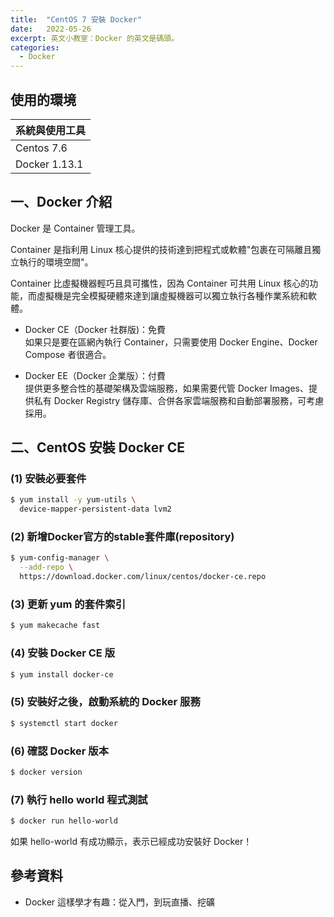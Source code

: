 ```yaml
---
title:  "CentOS 7 安裝 Docker"
date:   2022-05-26
excerpt: 英文小教室：Docker 的英文是碼頭。
categories:
  - Docker
---
```


## 使用的環境

| 系統與使用工具 | 
| ----- |  
| Centos 7.6 | 
| Docker 1.13.1 | 


## 一、Docker 介紹

Docker 是 Container 管理工具。    

Container 是指利用 Linux 核心提供的技術達到把程式或軟體"包裹在可隔離且獨立執行的環境空間"。  

Container 比虛擬機器輕巧且具可攜性，因為 Container 可共用 Linux 核心的功能，而虛擬機是完全模擬硬體來達到讓虛擬機器可以獨立執行各種作業系統和軟體。  

- Docker CE（Docker 社群版)：免費  
如果只是要在區網內執行 Container，只需要使用 Docker Engine、Docker Compose 者很適合。  

- Docker EE（Docker 企業版）：付費  
提供更多整合性的基礎架構及雲端服務，如果需要代管 Docker Images、提供私有 Docker Registry 儲存庫、合併各家雲端服務和自動部署服務，可考慮採用。  


## 二、CentOS 安裝 Docker CE
### (1) 安裝必要套件
```bash
$ yum install -y yum-utils \
  device-mapper-persistent-data lvm2
```

### (2) 新增Docker官方的stable套件庫(repository)
```bash
$ yum-config-manager \
  --add-repo \
  https://download.docker.com/linux/centos/docker-ce.repo
```

### (3) 更新 yum 的套件索引
```bash
$ yum makecache fast
```

### (4) 安裝 Docker CE 版
```bash
$ yum install docker-ce
```

### (5) 安裝好之後，啟動系統的 Docker 服務
```bash
$ systemctl start docker
```

### (6) 確認 Docker 版本
```bash
$ docker version
```

### (7) 執行 hello world 程式測試
```bash
$ docker run hello-world
```

如果 hello-world 有成功顯示，表示已經成功安裝好 Docker！  

## 參考資料
- Docker 這樣學才有趣：從入門，到玩直播、挖礦